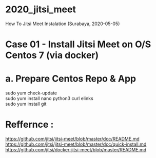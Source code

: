 # 2020_jitsi_meet
How To Jitsi Meet Instalation (Surabaya, 2020-05-05)

# Case 01 - Install Jitsi Meet on O/S Centos 7 (via docker) 
# a. Prepare Centos Repo & App
sudo yum check-update <br>
sudo yum install nano python3 curl elinks <br>
sudo yum install git <br>








# Reffernce :
https://github.com/jitsi/jitsi-meet/blob/master/doc/README.md
https://github.com/jitsi/jitsi-meet/blob/master/doc/quick-install.md
https://github.com/jitsi/docker-jitsi-meet/blob/master/README.md
